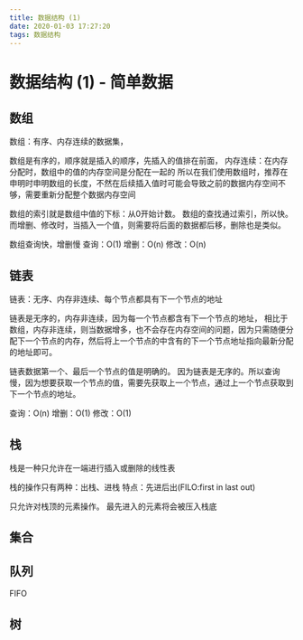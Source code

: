 ```yaml
---
title: 数据结构 (1)
date: 2020-01-03 17:27:20
tags: 数据结构
---
```



# 数据结构 (1) - 简单数据

## 数组
数组：有序、内存连续的数据集，

数组是有序的，顺序就是插入的顺序，先插入的值排在前面，
内存连续：在内存分配时，数组中的值的内存空间是分配在一起的
所以在我们使用数组时，推荐在申明时申明数组的长度，不然在后续插入值时可能会导致之前的数据内存空间不够，需要重新分配整个数据内存空间

数组的索引就是数组中值的下标：从0开始计数。
数组的查找通过索引，所以快。
而增删、修改时，当插入一个值，则需要将后面的数据都后移，删除也是类似。

数组查询快，增删慢
查询：O(1)
增删：O(n)
修改：O(n)

## 链表
链表：无序、内存非连续、每个节点都具有下一个节点的地址

链表是无序的，内存非连续，因为每一个节点都含有下一个节点的地址，
相比于数组，内存非连续，则当数据增多，也不会存在内存空间的问题，因为只需随便分配下一个节点的内存，然后将上一个节点的中含有的下一个节点地址指向最新分配的地址即可。

链表数据第一个、最后一个节点的值是明确的。
因为链表是无序的。所以查询慢，因为想要获取一个节点的值，需要先获取上一个节点，通过上一个节点获取到下一个节点的地址。

查询：O(n)
增删：O(1)
修改：O(1)


## 栈

栈是一种只允许在一端进行插入或删除的线性表

栈的操作只有两种：出栈、进栈
特点：先进后出(FILO:first in last out)

只允许对栈顶的元素操作。
最先进入的元素将会被压入栈底

## 集合

## 队列 

FIFO

## 树


